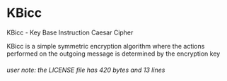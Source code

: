 # KBicc

KBicc - Key Base Instruction Caesar Cipher

KBicc is a simple symmetric encryption algorithm where the actions performed on the outgoing message is determined by the encryption key

###### user note: the LICENSE file has 420 bytes and 13 lines
